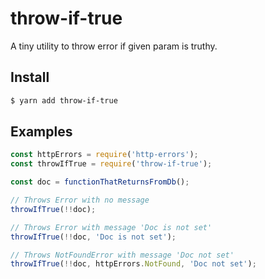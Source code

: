# throw-if-true

A tiny utility to throw error if given param is truthy.

## Install

```bash
$ yarn add throw-if-true
```

## Examples

```js
const httpErrors = require('http-errors');
const throwIfTrue = require('throw-if-true');

const doc = functionThatReturnsFromDb();

// Throws Error with no message
throwIfTrue(!!doc);

// Throws Error with message 'Doc is not set'
throwIfTrue(!!doc, 'Doc is not set');

// Throws NotFoundError with message 'Doc not set'
throwIfTrue(!!doc, httpErrors.NotFound, 'Doc not set');
```
